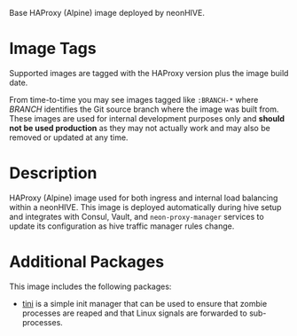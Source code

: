Base HAProxy (Alpine) image deployed by neonHIVE.

# Image Tags

Supported images are tagged with the HAProxy version plus the image build date.

From time-to-time you may see images tagged like `:BRANCH-*` where *BRANCH* identifies the Git source branch where the image was built from.  These images are used for internal development purposes only and **should not be used production** as they may not actually work and may also be removed or updated at any time.

# Description

HAProxy (Alpine) image used for both ingress and internal load balancing within a neonHIVE.  This image is deployed automatically during hive setup and integrates with Consul, Vault, and `neon-proxy-manager` services to update its configuration as hive traffic manager rules change.

# Additional Packages

This image includes the following packages:

* [tini](https://github.com/krallin/tini) is a simple init manager that can be used to ensure that zombie processes are reaped and that Linux signals are forwarded to sub-processes.
